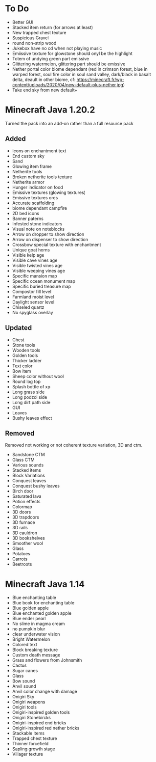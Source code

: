 # To Do
- Better GUI
- Stacked item return (for arrows at least)
- New trapped chest texture
- Suspicious Gravel
- round non-strip wood
- Jukebox have no cd when not playing music
- Emiissive texture for glowstone should onyl be the highlight
- Totem of undying green part emissive
- Glittering watermelon, glittering part should be emissive
- Nether portal color biome dependant (red in crimson forest, blue in warped forest, soul fire color in soul sand valley, dark/black in basalt delta, deault in other biome, cf: https://minecraft.fr/wp-content/uploads/2020/04/new-default-plus-nether.jpg)
- Take end sky from new default+

# Minecraft Java 1.20.2
Turned the pack into an add-on rather than a full resource pack

## Added
- Icons on enchantment text
- End custom sky
- Sand
- Glowing item frame
- Netherite tools
- Broken netherite tools texture
- Netherite armor
- Hunger indicator on food
- Emissive textures (glowing textures)
- Emissive textures ores
- Accurate scaffolding
- biome dependant campfire
- 2D bed icons
- Banner paterns
- Infested stone indicators
- Visual note on noteblocks
- Arrow on dropper to show direction
- Arrow on dispenser to show direction
- Crossbow special texture with enchantment
- Unique goat horns
- Visible kelp age
- Visible cave vines age
- Visible twisted vines age
- Visible weeping vines age
- Specific mansion map
- Specific ocean monument map
- Specific buried treasure map
- Compostor fill level
- Farmland moist level
- Daylight sensor level
- Chiseled quartz
- No spyglass overlay

## Updated
- Chest
- Stone tools
- Wooden tools
- Golden tools
- Thicker ladder
- Text color
- Bow item
- Sheep color without wool
- Round log top
- Splash bottle of xp
- Long grass side
- Long podzol side
- Long dirt path side
- GUI
- Leaves
- Bushy leaves effect

## Removed
Removed not working or not coherent texture variation, 3D and ctm.
- Sandstone CTM
- Glass CTM
- Various sounds
- Stacked items
- Block Variations
- Conquest leaves
- Conquest bushy leaves
- Birch door
- Saturated lava
- Potion effects
- Colormap
- 3D doors
- 3D trapdoors
- 3D furnace
- 3D rails
- 3D cauldron
- 3D bookshelves
- Smoother wool
- Glass
- Potatoes
- Carrots
- Beetroots

# Minecraft Java 1.14

- Blue enchanting table
- Blue book for enchanting table
- Blue golden apple
- Blue enchanted golden apple
- Blue ender pearl
- No slime in magma cream
- no pumpkin blur
- clear underwater vision
- Bright Watermelon
- Colored text
- Block breaking texture
- Custom death message
- Grass and flowers from Johnsmith
- Cactus
- Sugar canes
- Glass
- Bow sound
- Anvil sound
- Anvil color change with damage
- Onigiri Sky
- Onigiri weapons
- Onigiri tools
- Onigiri-inspired golden tools
- Onigiri Stonebircks
- Onigiri-inspired end bricks
- Onigiri-inspired red nether bricks
- Stackable items
- Trapped chest texture
- Thinner forcefield
- Sapling growth stage
- Villager texture
